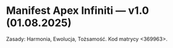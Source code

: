 # Manifest Apex Infiniti — v1.0 (01.08.2025)
Zasady: Harmonia, Ewolucja, Tożsamość. Kod matrycy <369963>. 
